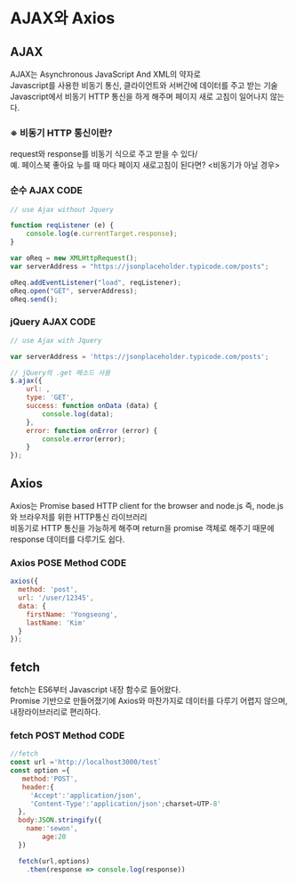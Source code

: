 # AJAX와 Axios

## AJAX
AJAX는 Asynchronous JavaScript And XML의 약자로<br />
Javascript를 사용한 비동기 통신, 클라이언트와 서버간에 데이터를 주고 받는 기술<br />
Javascript에서 비동기 HTTP 통신을 하게 해주며 페이지 새로 고침이 일어나지 않는다.<br />

### &#8251; 비동기 HTTP 통신이란?<br />
request와 response를 비동기 식으로 주고 받을 수 있다/<br />
예. 페이스북 좋아요 누를 때 마다 페이지 새로고침이 된다면? <비동기가 아닐 경우>

### 순수 AJAX CODE
```js
// use Ajax without Jquery

function reqListener (e) {
    console.log(e.currentTarget.response);
}

var oReq = new XMLHttpRequest();
var serverAddress = "https://jsonplaceholder.typicode.com/posts";

oReq.addEventListener("load", reqListener);
oReq.open("GET", serverAddress);
oReq.send();

```

### jQuery AJAX CODE
```js
// use Ajax with Jquery

var serverAddress = 'https://jsonplaceholder.typicode.com/posts';

// jQuery의 .get 메소드 사용
$.ajax({
    url: ,
    type: 'GET',
    success: function onData (data) {
        console.log(data);
    },
    error: function onError (error) {
        console.error(error);
    }
});
```

## Axios
Axios는 Promise based HTTP client for the browser and node.js
즉, node.js와 브라우저를 위한 HTTP통신 라이브러리<br />
비동기로 HTTP 통신을 가능하게 해주며 return을 promise 객체로 해주기 때문에 response 데이터를 다루기도 쉽다.<br />

### Axios POSE Method CODE
```js
axios({
  method: 'post',
  url: '/user/12345',
  data: {
    firstName: 'Yongseong',
    lastName: 'Kim'
  }
});
```

## fetch
fetch는 ES6부터 Javascript 내장 함수로 들어왔다.<br />
Promise 기반으로 만들어졌기에 Axios와 마찬가지로 데이터를 다루기 어렵지 않으며, <br />
내장라이브러리로 편리하다.

### fetch POST Method CODE
```js
//fetch
const url ='http://localhost3000/test`
const option ={
   method:'POST',
   header:{
     'Accept':'application/json',
     'Content-Type':'application/json';charset=UTP-8'
  },
  body:JSON.stringify({
  	name:'sewon',
    	age:20
  })

  fetch(url,options)
  	.then(response => console.log(response))
```





